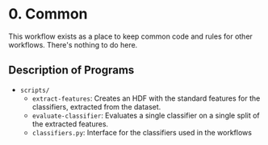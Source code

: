 # 0. Common

This workflow exists as a place to keep common code and rules for other workflows.
There's nothing to do here.

## Description of Programs

- `scripts/`
  - `extract-features`: Creates an HDF with the standard features for the classifiers, extracted from the dataset.
  - `evaluate-classifier`: Evaluates a single classifier on a single split of the extracted features.
  - `classifiers.py`: Interface for the classifiers used in the workflows
